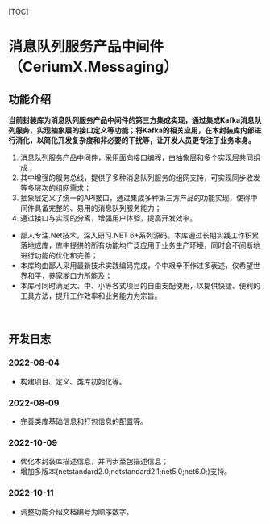 [TOC]

# 消息队列服务产品中间件（CeriumX.Messaging）

## 功能介绍

**当前封装库为消息队列服务产品中间件的第三方集成实现，通过集成Kafka消息队列服务，实现抽象层的接口定义等功能；将Kafka的相关应用，在本封装库内部进行消化，以简化开发复杂度和非必要的干扰等，让开发人员更专注于业务本身。**

1. 消息队列服务产品中间件，采用面向接口编程，由抽象层和多个实现层共同组成；
2. 其中增强的服务总线，提供了多种消息队列服务的组网支持，可实现同步收发等多层次的组网需求；
3. 抽象层定义了统一的API接口，通过集成多种第三方产品的功能实现，使得中间件具备完整的、易用的消息队列服务能力；
4. 通过接口与实现的分离，增强用户体验，提高开发效率。

- 鄙人专注.Net技术，深入研习.NET 6+系列源码。本库通过长期实践工作积累落地成库，库中提供的所有功能均广泛应用于业务生产环境，同时会不间断地进行功能的优化和完善；
- 本库均由鄙人采用最新技术实践编码完成，个中艰辛不作过多表述，仅希望世界和平，养家糊口力所能及；
- 本库可同时满足大、中、小等各式项目的自由支配使用，以提供快捷、便利的工具方法，提升工作效率和业务能力为宗旨。

<br>

## 开发日志

### 2022-08-04
- 构建项目、定义、类库初始化等。

### 2022-08-09
- 完善类库基础信息和打包信息的配置等。

### 2022-10-09
- 优化本封装库描述信息，并同步至包描述信息；
- 增加多版本(netstandard2.0;netstandard2.1;net5.0;net6.0;)支持。

### 2022-10-11
- 调整功能介绍文档编号为顺序数字。
